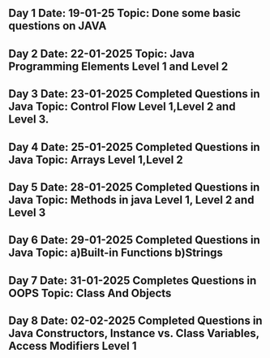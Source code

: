 Day 1 
Date: 19-01-25 
Topic: Done some basic questions on JAVA
-------------------------------------------------------------------------------------------------------------------
Day 2 
Date: 22-01-2025 
Topic: Java Programming Elements Level 1 and Level 2
-------------------------------------------------------------------------------------------------------------------
Day 3 
Date: 23-01-2025 
Completed Questions in Java Topic: Control Flow Level 1,Level 2 and Level 3.
-------------------------------------------------------------------------------------------------------------------
Day 4 
Date: 25-01-2025 
Completed Questions in Java Topic: Arrays Level 1,Level 2
-------------------------------------------------------------------------------------------------------------------
Day 5 
Date: 28-01-2025 
Completed Questions in Java Topic: Methods in java Level 1, Level 2 and Level 3
-------------------------------------------------------------------------------------------------------------------
Day 6 
Date: 29-01-2025 
Completed Questions in Java Topic: a)Built-in Functions b)Strings
-------------------------------------------------------------------------------------------------------------------
Day 7
Date: 31-01-2025
Completes Questions in OOPS Topic: Class And Objects
-------------------------------------------------------------------------------------------------------------------
Day 8
Date: 02-02-2025
Completed Questions in Java Constructors, Instance vs. Class Variables, Access Modifiers Level 1
-------------------------------------------------------------------------------------------------------------------
